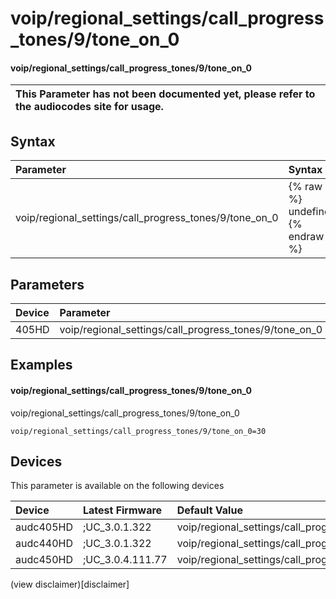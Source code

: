 ﻿---
description: voip/regional_settings/call_progress_tones/9/tone_on_0
search: false
---

# voip/regional_settings/call_progress_tones/9/tone_on_0

#### voip/regional_settings/call_progress_tones/9/tone_on_0


| This Parameter has not been documented yet, please refer to the audiocodes site for usage.  |
| :--- |

## Syntax
| Parameter | Syntax |
| :--- | :--- |
|voip/regional_settings/call_progress_tones/9/tone_on_0 | {% raw %} undefined {% endraw %} |

## Parameters
|Device|Parameter|value|Description|
|:---|:---|:---|:---|
| 405HD | voip/regional_settings/call_progress_tones/9/tone_on_0 |  |  |

## Examples
#### voip/regional_settings/call_progress_tones/9/tone_on_0

voip/regional_settings/call_progress_tones/9/tone_on_0

```
voip/regional_settings/call_progress_tones/9/tone_on_0=30
```

## Devices
This parameter is available on the following devices

| Device | Latest Firmware | Default Value |
|:---|:---|:---|
| audc405HD | ;UC_3.0.1.322 | voip/regional_settings/call_progress_tones/9/tone_on_0=30 
| audc440HD | ;UC_3.0.1.322 | voip/regional_settings/call_progress_tones/9/tone_on_0=30 
| audc450HD | ;UC_3.0.4.111.77 | voip/regional_settings/call_progress_tones/9/tone_on_0=30 

(view disclaimer)[disclaimer]
